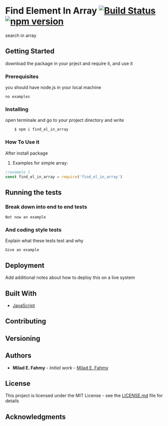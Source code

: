 # Find Element In Array [![Build Status](https://travis-ci.org/miladezzat/find_el_in_array.svg?branch=master)](https://travis-ci.org/miladezzat/find_el_in_array) [![npm version](https://badge.fury.io/js/find_el_in_array.svg)](https://badge.fury.io/js/find_el_in_array)

search in array

## Getting Started

download the package in your prject and require it, and use it

### Prerequisites

you should have node.js in your local machine

```
no examples
```

### Installing

open terminale and go to your project directory and write
``` shell
    $ npm i find_el_in_array
```

### How To Use it
After install package

1. Examples for simple array:
```js
//example 1
const find_el_in_array = require('find_el_in_array')
```

## Running the tests

### Break down into end to end tests


```
Not now an example
```

### And coding style tests

Explain what these tests test and why

```
Give an example
```

## Deployment

Add additional notes about how to deploy this on a live system

## Built With

* [JavaScript](https://developer.mozilla.org/ar/docs/Web/JavaScript)

## Contributing

## Versioning

## Authors

* **Milad E. Fahmy** - *Initial work* - [Milad E. Fahmy](https://github.com/miladezzat/)


## License

This project is licensed under the MIT License - see the [LICENSE.md](LICENSE.md) file for details

## Acknowledgments

